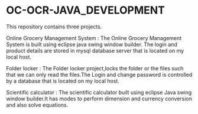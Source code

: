 # OC-OCR-JAVA_DEVELOPMENT
This repository contains three projects.

Online Grocery Management System :
           The Online Grocery Management System is 
built using eclipse java swing window builder.
The login and product details are stored in mysql
database server that is located on my local host.

Folder locker :
          The Folder locker project,locks the folder
or the files such that we can only read the files.The
Login and change password is controlled by a database 
that is located on my local host.

Scientific calculator :
          The scientific calculator built using eclipse 
Java swing window builder.It has modes to perform 
dimension and currency conversion and also solve equations.
